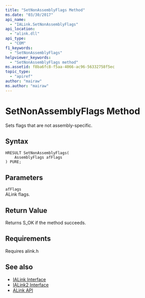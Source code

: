 ```yaml
---
title: "SetNonAssemblyFlags Method"
ms.date: "03/30/2017"
api_name: 
  - "IALink.SetNonAssemblyFlags"
api_location: 
  - "alink.dll"
api_type: 
  - "COM"
f1_keywords: 
  - "SetNonAssemblyFlags"
helpviewer_keywords: 
  - "SetNonAssemblyFlags method"
ms.assetid: f8ba6fc8-f5aa-4066-ac96-56332758f5ec
topic_type: 
  - "apiref"
author: "mairaw"
ms.author: "mairaw"
---
```

# SetNonAssemblyFlags Method
Sets flags that are not assembly-specific.  
  
## Syntax  
  
```  
HRESULT SetNonAssemblyFlags(  
    AssemblyFlags afFlags  
) PURE;  
```  
  
## Parameters  
 `afFlags`  
 ALink flags.  
  
## Return Value  
 Returns S_OK if the method succeeds.  
  
## Requirements  
 Requires alink.h  
  
## See also
- [IALink Interface](../../../../docs/framework/unmanaged-api/alink/ialink-interface.md)
- [IALink2 Interface](../../../../docs/framework/unmanaged-api/alink/ialink2-interface.md)
- [ALink API](../../../../docs/framework/unmanaged-api/alink/index.md)
